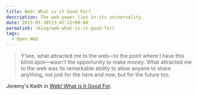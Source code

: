 ```yaml
---
title: Web! What is it Good For?
description: The web power lies in its universality.
date: 2015-05-30T23:47:22+00:00
permalink: /blog/web-what-is-it-good-for/
tags:
  - Open Web
---
```


> Y’see, what attracted me to the web—to the point where I have this blind spot—wasn’t the opportunity to make money. What attracted me to the web was its remarkable ability to allow anyone to share anything, not just for the here and now, but for the future too.

Jeremy's Keith in [Web! What is it Good For](https://adactio.com/journal/9016).
